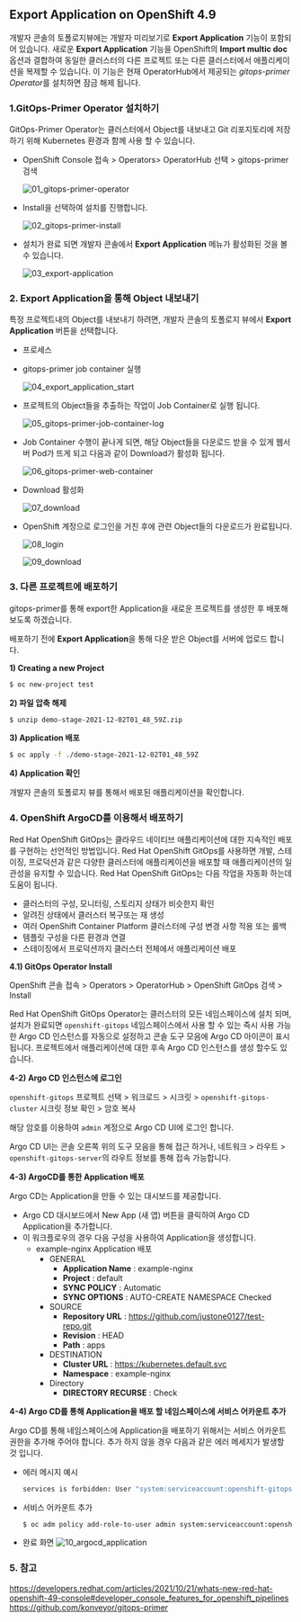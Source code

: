 ## Export Application on OpenShift 4.9

개발자 콘솔의 토폴로지뷰에는 개발자 미리보기로 **Export Application** 기능이 포함되어 있습니다. 새로운 **Export Application** 기능을 OpenShift의 **Import multic doc** 옵션과 결합하여 동일한 클러스터의 다른 프로젝트 또는 다른 클러스터에서 애플리케이션을 복제할 수 있습니다. 이 기능은 현재 OperatorHub에서 제공되는 *gitops-primer Operator*를 설치하면 잠금 해제 됩니다.



### 1.GitOps-Primer Operator 설치하기

GitOps-Primer Operator는 클러스터에서 Object를 내보내고 Git 리포지토리에 저장하기 위해 Kubernetes 환경과 함께 사용 할 수 있습니다.

- OpenShift Console 접속 > Operators> OperatorHub 선택 > gitops-primer 검색 

  ![01_gitops-primer-operator](https://github.com/justone0127/Export-Application-on-OpenShift-4.9/blob/main/01_gitops-primer-operator.png?raw=true)

- Install을 선택하여 설치를 진행합니다.

  ![02_gitops-primer-install](https://github.com/justone0127/Export-Application-on-OpenShift-4.9/blob/main/02_gitops-primer-install.png)

- 설치가 완료 되면 개발자 콘솔에서 **Export Application** 메뉴가 활성화된 것을 볼 수 있습니다.

  ![03_export-application](https://github.com/justone0127/Export-Application-on-OpenShift-4.9/blob/main/03_export-application.png)

### 2. Export Application을 통해 Object 내보내기

특정 프로젝트내의 Object를 내보내기 하려면, 개발자 콘솔의 토폴로지 뷰에서 **Export Application** 버튼을 선택합니다.

-  프로세스

  - gitops-primer job container 실행

    ![04_export_application_start](https://github.com/justone0127/Export-Application-on-OpenShift-4.9/blob/main/04_export_application_start.png)

  - 프로젝트의 Object들을 추출하는 작업이 Job Container로 실행 됩니다.

    ![05_gitops-primer-job-container-log](https://github.com/justone0127/Export-Application-on-OpenShift-4.9/blob/main/05_gitops-primer-job-container-log.png)

  - Job Container 수행이 끝나게 되면, 해당 Object들을 다운로드 받을 수 있게 웹서버 Pod가 뜨게 되고 다음과 같이 Download가 활성화 됩니다.

    ![06_gitops-primer-web-container](https://github.com/justone0127/Export-Application-on-OpenShift-4.9/blob/main/06_gitops-primer-web-container.png)

  - Download 활성화 

    ![07_download](https://github.com/justone0127/Export-Application-on-OpenShift-4.9/blob/main/07_download.png)

  - OpenShift 계정으로 로그인을 거친 후에 관련 Object들의 다운로드가 완료됩니다.

    ![08_login](https://github.com/justone0127/Export-Application-on-OpenShift-4.9/blob/main/08_login.png)

    ![09_download](https://github.com/justone0127/Export-Application-on-OpenShift-4.9/blob/main/09_download.png)



### 3. 다른 프로젝트에 배포하기

gitops-primer를 통해 export한 Application을 새로운 프로젝트를 생성한 후 배포해 보도록 하겠습니다.

배포하기 전에 **Export Application**을 통해 다운 받은 Object를 서버에 업로드 합니다.

**1) Creating a new Project**

```bash
$ oc new-project test
```

**2) 파일 압축 해제**

```bash
$ unzip demo-stage-2021-12-02T01_48_59Z.zip
```

**3) Application 배포**

```bash
$ oc apply -f ./demo-stage-2021-12-02T01_48_59Z
```

**4) Application 확인**

개발자 콘솔의 토폴로지 뷰를 통해서 배포된 애플리케이션을 확인합니다.



### 4. OpenShift ArgoCD를 이용해서 배포하기

Red Hat OpenShift GitOps는 클라우드 네이티브 애플리케이션에 대한 지속적인 배포를 구현하는 선언적인 방법입니다. Red Hat OpenShift GitOps를 사용하면 개발, 스테이징, 프로덕션과 같은 다양한 클러스터에 애플리케이션을 배포할 때 애플리케이션의 일관성을 유지할 수 있습니다. Red Hat OpenShift GitOps는 다음 작업을 자동화 하는데 도움이 됩니다.

- 클러스터의 구성, 모니터링, 스토리지 상태가 비슷한지 확인
- 알려진 상태에서 클러스터 복구또는 재 생성
- 여러 OpenShift Container Platform 클러스터에 구성 변경 사항 적용 또는 롤백
- 템플릿 구성을 다른 환경과 연결
- 스테이징에서 프로덕션까지 클러스터 전체에서 애플리케이션 배포



**4.1) GitOps Operator Install**

OpenShift 콘솔 접속 > Operators > OperatorHub > OpenShift GitOps 검색 > Install

Red Hat OpenShift GitOps Operator는 클러스터의 모든 네임스페이스에 설치 되며, 설치가 완료되면 `openshift-gitops` 네임스페이스에서 사용 할 수 있는 즉시 사용 가능한 Argo CD 인스턴스를 자동으로 설정하고 콘솔 도구 모음에 Argo CD 아이콘이 표시됩니다. 프로젝트에서 애플리케이션에 대한 후속 Argo CD 인스턴스를 생성 할수도 있습니다.



**4-2) Argo CD 인스턴스에 로그인**

`openshift-gitops` 프로젝트 선택 > 워크로드 > 시크릿  > `openshift-gitops-cluster` 시크릿 정보 확인 > 암호 복사

해당 암호를 이용하여 `admin` 계정으로 Argo CD UI에 로그인 합니다.

Argo CD UI는 콘솔 오른쪽 위의 도구 모음을 통해 접근 하거나, 네트워크 > 라우트 > `openshift-gitops-server`의 라우트 정보를 통해 접속 가능합니다.




**4-3) ArgoCD를 통한 Application 배포**

Argo CD는 Application을 만들 수 있는 대시보드를 제공합니다.

- Argo CD 대시보드에서 New App (새 앱) 버튼을 클릭하여 Argo CD Application을 추가합니다.
- 이 워크플로우의 경우 다음 구성을 사용하여 Application을 생성합니다.
  - example-nginx Application 배포
    - GENERAL
      - **Application Name** : example-nginx
      - **Project** : default
      - **SYNC POLICY** : Automatic
      - **SYNC OPTIONS** : AUTO-CREATE NAMESPACE Checked
    - SOURCE
      - **Repository URL** : https://github.com/justone0127/test-repo.git
      - **Revision** : HEAD
      - **Path** : apps
    - DESTINATION
      - **Cluster URL** : https://kubernetes.default.svc
      - **Namespace** : example-nginx
    - Directory
      - **DIRECTORY RECURSE** : Check



**4-4) Argo CD를 통해 Application을 배포 할 네임스페이스에 서비스 어카운트 추가**

Argo CD를 통해 네임스페이스에 Application을 배포하기 위해서는 서비스 어카운트 권한을 추가해 주어야 합니다. 추가 하지 않을 경우 다음과 같은 에러 메세지가 발생할 것 입니다.

- 에러 메시지 예시

  ```bash
  services is forbidden: User "system:serviceaccount:openshift-gitops:openshift-gitops-argocd-application-controller" cannot create resource "services" in API group "" in the namespace "example-nginx"
  ```

- 서비스 어카운트 추가

  ```bash
  $ oc adm policy add-role-to-user admin system:serviceaccount:openshift-gitops:openshift-gitops-argocd-application-controller -n ${NAMESPACE}
  ```

- 완료 화면
  ![10_argocd_application](https://github.com/justone0127/Export-Application-on-OpenShift-4.9/blob/main/10_argocd_application.png)


### 5. 참고
https://developers.redhat.com/articles/2021/10/21/whats-new-red-hat-openshift-49-console#developer_console_features_for_openshift_pipelines
https://github.com/konveyor/gitops-primer
  
